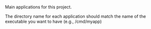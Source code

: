 Main applications for this project.

The directory name for each application should match the name of the executable you want to have (e.g., /cmd/myapp)